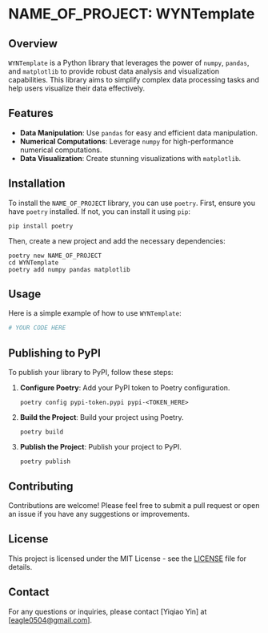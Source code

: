 # NAME_OF_PROJECT: WYNTemplate

## Overview

`WYNTemplate` is a Python library that leverages the power of `numpy`, `pandas`, and `matplotlib` to provide robust data analysis and visualization capabilities. This library aims to simplify complex data processing tasks and help users visualize their data effectively.

## Features

- **Data Manipulation**: Use `pandas` for easy and efficient data manipulation.
- **Numerical Computations**: Leverage `numpy` for high-performance numerical computations.
- **Data Visualization**: Create stunning visualizations with `matplotlib`.

## Installation

To install the `NAME_OF_PROJECT` library, you can use `poetry`. First, ensure you have `poetry` installed. If not, you can install it using `pip`:

```terminal
pip install poetry
```

Then, create a new project and add the necessary dependencies:

```terminal
poetry new NAME_OF_PROJECT
cd WYNTemplate
poetry add numpy pandas matplotlib
```

## Usage

Here is a simple example of how to use `WYNTemplate`:

```python
# YOUR CODE HERE
```

## Publishing to PyPI

To publish your library to PyPI, follow these steps:

1. **Configure Poetry**: Add your PyPI token to Poetry configuration.

    ```terminal
    poetry config pypi-token.pypi pypi-<TOKEN_HERE>
    ```

2. **Build the Project**: Build your project using Poetry.

    ```terminal
    poetry build
    ```

3. **Publish the Project**: Publish your project to PyPI.

    ```terminal
    poetry publish
    ```

## Contributing

Contributions are welcome! Please feel free to submit a pull request or open an issue if you have any suggestions or improvements.

## License

This project is licensed under the MIT License - see the [LICENSE](LICENSE) file for details.

## Contact

For any questions or inquiries, please contact [Yiqiao Yin] at [eagle0504@gmail.com].